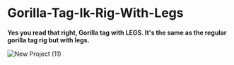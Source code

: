# Gorilla-Tag-Ik-Rig-With-Legs

__Yes you read that right, Gorilla tag with LEGS. It's the same as the regular gorilla tag rig but with legs.__

![New Project (11)](https://github.com/user-attachments/assets/804d0282-090b-4798-81a0-7c45c2a6a2f2)
